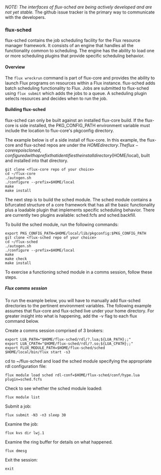 *NOTE: The interfaces of flux-sched are being actively developed and
are not yet stable.* The github issue tracker is the primary way to
communicate with the developers.

### flux-sched

flux-sched contains the job scheduling facility for the Flux resource
manager framework.  It consists of an engine that handles all the
functionality common to scheduling.  The engine has the ability to
load one or more scheduling plugins that provide specific scheduling
behavior.

#### Overview

The `flux wreckrun` command is part of flux-core and provides the
ability to launch Flux programs on resources within a Flux instance.
flux-sched adds batch scheduling functionality to Flux.  Jobs are
submitted to flux-sched using `flux submit` which adds the jobs to a
queue.  A scheduling plugin selects resources and decides when to run
the job.

#### Building flux-sched

flux-sched can only be built against an installed flux-core build.  If
the flux-core is side installed, the PKG_CONFIG_PATH environment
variable must include the location to flux-core's pkgconfig directory.

The example below is of a side install of flux-core.  In this example,
the flux-core and flux-sched repos are under the $HOME directory.  The
flux-core repo is cloned, configured with a prefix that identifies the
install directory ($HOME/local), built and installed into that
directory.

```
git clone <flux-core repo of your choice>
cd ~/flux-core
./autogen.sh
./configure --prefix=$HOME/local
make
make install
```

The next step is to build the sched module.  The sched module contains
a bifurcated structure of a core framework that has all the basic
functionality plus a loadable plugin that implements specific
scheduling behavior.  There are currently two plugins available:
sched.fcfs and sched.backfill.

To build the sched module, run the following commands:

```
export PKG_CONFIG_PATH=$HOME/local/lib/pkgconfig:$PKG_CONFIG_PATH
git clone <flux-sched repo of your choice>
cd ~/flux-sched
./autogen.sh
./configure --prefix=$HOME/local
make
make check
make install
```

To exercise a functioning sched module in a comms session, follow
these steps.

##### Flux comms session

To run the example below, you will have to manually add flux-sched
directories to the pertinent environment variables.  The following
example assumes that flux-core and flux-sched live under your home
directory.  For greater insight into what is happening, add the -v
flag to each flux command below.

Create a comms session comprised of 3 brokers:
```
export LUA_PATH="$HOME/flux-sched/rdl/?.lua;${LUA_PATH};;"
export LUA_CPATH="$HOME/flux-sched/rdl/?.so;${LUA_CPATH};;"
export FLUX_MODULE_PATH=$HOME/flux-sched/sched
$HOME/local/bin/flux start -s3
```

cd to ~/flux-sched and load the sched module specifying the
appropriate rdl configuration file:
```
flux module load sched rdl-conf=$HOME/flux-sched/conf/hype.lua plugin=sched.fcfs
```

Check to see whether the sched module loaded:
```
flux module list
```

Submit a job:
```
flux submit -N3 -n3 sleep 30
```

Examine the job:
```
flux kvs dir lwj.1
```

Examine the ring buffer for details on what happened.
```
flux dmesg
```

Exit the session:
```
exit
```
